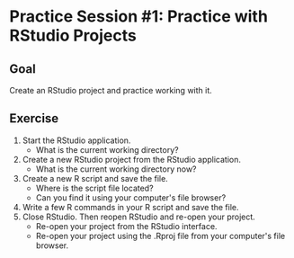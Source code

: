 # Practice Session #1: Practice with RStudio Projects

## Goal

Create an RStudio project and practice working with it.

## Exercise

1. Start the RStudio application.
   * What is the current working directory?
1. Create a new RStudio project from the RStudio application.
   * What is the current working directory now?
2. Create a new R script and save the file.
   * Where is the script file located?
   * Can you find it using your computer's file browser?
3. Write a few R commands in your R script and save the file.
4. Close RStudio.  Then reopen RStudio and re-open your project.
   * Re-open your project from the RStudio interface.
   * Re-open your project using the .Rproj file from your computer's file browser.
